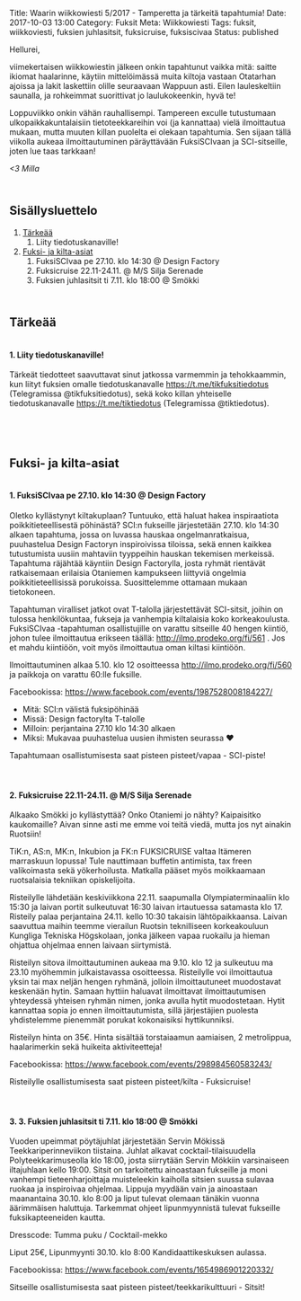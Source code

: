 Title: Waarin wiikkowiesti 5/2017 - Tamperetta ja tärkeitä tapahtumia!
Date: 2017-10-03 13:00
Category: Fuksit
Meta: Wiikkowiesti
Tags: fuksit, wiikkoviesti, fuksien juhlasitsit, fuksicruise, fuksiscivaa
Status: published

Hellurei,

viimekertaisen wiikkowiestin jälkeen onkin tapahtunut vaikka mitä: saitte ikiomat haalarinne, käytiin mittelöimässä muita kiltoja vastaan Otatarhan ajoissa ja lakit laskettiin olille seuraavaan Wappuun asti. Eilen lauleskeltiin saunalla, ja rohkeimmat suorittivat jo laulukokeenkin, hyvä te!

Loppuviikko onkin vähän rauhallisempi. Tampereen exculle tutustumaan ulkopaikkakuntalaisiin tietoteekkareihin voi (ja kannattaa) vielä ilmoittautua mukaan, mutta muuten killan puolelta ei olekaan tapahtumia. Sen sijaan tällä viikolla aukeaa ilmoittautuminen päräyttävään FuksiSCIvaan ja SCI-sitseille, joten lue taas tarkkaan!

<em>&lt;3 Milla</em>

<h2><div id="contents" class="small box">&nbsp;</div>Sisällysluettelo</h2>

1. <a href="#tarkeaa">Tärkeää</a>
    1. Liity tiedotuskanaville!
2. <a href="#fktapahtumat">Fuksi- ja kilta-asiat</a>
	1. FuksiSCIvaa pe 27.10. klo 14:30 @ Design Factory
	2. Fuksicruise 22.11-24.11. @ M/S Silja Serenade
	3. Fuksien juhlasitsit ti 7.11. klo 18:00 @ Smökki 


<h2><div id="tarkeaa" class="small box">&nbsp;</div>Tärkeää</h2>

<h4><div class="box leima">&nbsp;</div>1. Liity tiedotuskanaville!</h4>

Tärkeät tiedotteet saavuttavat sinut jatkossa varmemmin ja tehokkaammin, kun liityt fuksien omalle tiedotuskanavalle <https://t.me/tikfuksitiedotus> (Telegramissa @tikfuksitiedotus), sekä koko killan yhteiselle tiedotuskanavalle <https://t.me/tiktiedotus> (Telegramissa @tiktiedotus).

<br/>

<h2><div id="fktapahtumat" class="small box">&nbsp;</div>Fuksi- ja kilta-asiat</h2>

<h4><div class="box leima">&nbsp;</div>1. FuksiSCIvaa pe 27.10. klo 14:30 @ Design Factory</h4>

Oletko kyllästynyt kiltakuplaan? Tuntuuko, että haluat hakea inspiraatiota poikkitieteellisestä pöhinästä? SCI:n fukseille järjestetään 27.10. klo 14:30 alkaen tapahtuma, jossa on luvassa hauskaa ongelmanratkaisua, puuhastelua Design Factoryn inspiroivissa tiloissa, sekä ennen kaikkea tutustumista uusiin mahtaviin tyyppeihin hauskan tekemisen merkeissä. Tapahtuma räjähtää käyntiin Design Factorylla, josta ryhmät rientävät ratkaisemaan erilaisia Otaniemen kampukseen liittyviä ongelmia poikkitieteellisissä porukoissa. Suosittelemme ottamaan mukaan tietokoneen.

Tapahtuman viralliset jatkot ovat T-talolla järjestettävät SCI-sitsit, joihin on tulossa henkilökuntaa, fukseja ja vanhempia kiltalaisia koko korkeakoulusta. FuksiSCIvaa -tapahtuman osallistujille on varattu sitseille 40 hengen kiintiö, johon tulee ilmoittautua erikseen täällä: <http://ilmo.prodeko.org/fi/561> . Jos et mahdu kiintiöön, voit myös ilmoittautua oman kiltasi kiintiöön.

Ilmoittautuminen alkaa 5.10. klo 12 osoitteessa <http://ilmo.prodeko.org/fi/560> ja paikkoja on varattu 60:lle fuksille.

Facebookissa: <https://www.facebook.com/events/1987528008184227/>

<ul>
<li>Mitä: SCI:n välistä fuksipöhinää</li> 
<li>Missä: Design factorylta T-talolle</li> 
<li>Milloin: perjantaina 27.10 klo 14:30 alkaen</li> 
<li>Miksi: Mukavaa puuhastelua uusien ihmisten seurassa ♥</li> 
</ul>

<div class="piste vapaa">Tapahtumaan osallistumisesta saat pisteen pisteet/vapaa - SCI-piste!</div>

<br/>

<h4><div class="box leima">&nbsp;</div>2. Fuksicruise 22.11-24.11. @ M/S Silja Serenade</h4>

Alkaako Smökki jo kyllästyttää? Onko Otaniemi jo nähty? Kaipaisitko kaukomaille? Aivan sinne asti me emme voi teitä viedä, mutta jos nyt ainakin Ruotsiin!

TiK:n, AS:n, MK:n, Inkubion ja FK:n FUKSICRUISE valtaa Itämeren marraskuun lopussa! Tule nauttimaan buffetin antimista, tax freen valikoimasta sekä yökerhoilusta. Matkalla pääset myös moikkaamaan ruotsalaisia tekniikan opiskelijoita.

Risteilylle lähdetään keskiviikkona 22.11. saapumalla Olympiaterminaaliin klo 15:30 ja laivan portit sulkeutuvat 16:30 laivan irtautuessa satamasta klo 17. Risteily palaa perjantaina 24.11. kello 10:30 takaisin lähtöpaikkaansa. Laivan saavuttua maihin teemme vierailun Ruotsin teknilliseen korkeakouluun Kungliga Tekniska Högskolaan, jonka jälkeen vapaa ruokailu ja hieman ohjattua ohjelmaa ennen laivaan siirtymistä.

Risteilyn sitova ilmoittautuminen aukeaa ma 9.10. klo 12 ja sulkeutuu ma 23.10 myöhemmin julkaistavassa osoitteessa. Risteilylle voi ilmoittautua yksin tai max neljän hengen ryhmänä, jolloin ilmoittautuneet muodostavat keskenään hytin. Samaan hyttiin haluavat ilmoittavat ilmoittautumisen yhteydessä yhteisen ryhmän nimen, jonka avulla hytit muodostetaan. Hytit kannattaa sopia jo ennen ilmoittautumista, sillä järjestäjien puolesta yhdistelemme pienemmät porukat kokonaisiksi hyttikunniksi.

Risteilyn hinta on 35€. Hinta sisältää torstaiaamun aamiaisen, 2 metrolippua, haalarimerkin sekä huikeita aktiviteetteja!

Facebookissa: <https://www.facebook.com/events/298984560583243/>

<div class="piste kilta">Risteilylle osallistumisesta saat pisteen pisteet/kilta - Fuksicruise!</div>

<br/>

<h4><div class="box leima">&nbsp;</div>3. 3. Fuksien juhlasitsit ti 7.11. klo 18:00 @ Smökki</h4>

Vuoden upeimmat pöytäjuhlat järjestetään Servin Mökissä Teekkariperinneviikon tiistaina. Juhlat alkavat cocktail-tilaisuudella Polyteekkarimuseolla klo 18:00, josta siirrytään Servin Mökkiin varsinaiseen iltajuhlaan kello 19:00. Sitsit on tarkoitettu ainoastaan fukseille ja moni vanhempi tieteenharjoittaja muisteleekin kaiholla sitsien suussa sulavaa ruokaa ja inspiroivaa ohjelmaa. Lippuja myydään vain ja ainoastaan maanantaina 30.10. klo 8:00 ja liput tulevat olemaan tänäkin vuonna äärimmäisen haluttuja. Tarkemmat ohjeet lipunmyynnistä tulevat fukseille fuksikapteeneiden kautta. 

Dresscode: Tumma puku / Cocktail-mekko

Liput 25€, Lipunmyynti 30.10. klo 8:00 Kandidaattikeskuksen aulassa.

Facebookissa: <https://www.facebook.com/events/1654986901220332/>

<div class="piste teekkarikulttuuri">Sitseille osallistumisesta saat pisteen pisteet/teekkarikulttuuri - Sitsit!</div>
